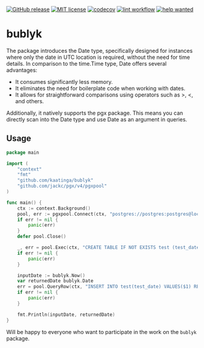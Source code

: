 [![GitHub release](https://img.shields.io/github/release/kaatinga/bublyk.svg)](https://github.com/kaatinga/bublyk/releases)
[![MIT license](https://img.shields.io/badge/License-MIT-blue.svg)](https://github.com/kaatinga/bublyk/blob/main/LICENSE)
[![codecov](https://codecov.io/gh/kaatinga/bublyk/branch/main/graph/badge.svg?token=Q34SE0KN9E)](https://codecov.io/gh/kaatinga/bublyk)
[![lint workflow](https://github.com/kaatinga/bublyk/actions/workflows/golangci-lint.yml/badge.svg)](https://github.com/kaatinga/bublyk/actions?query=workflow%3Alinter)
[![help wanted](https://img.shields.io/badge/Help%20wanted-True-yellow.svg)](https://github.com/kaatinga/bublyk/issues?q=is%3Aopen+is%3Aissue+label%3A%22help+wanted%22)

# bublyk

The package introduces the Date type, specifically designed for instances where only the date in UTC location is required, without the need for time details. In comparison to the time.Time type, Date offers several advantages:
- It consumes significantly less memory.
- It eliminates the need for boilerplate code when working with dates.
- It allows for straightforward comparisons using operators such as >, <, and others.

Additionally, it natively supports the pgx package. This means you can directly scan into the Date type and use Date as an argument in queries.

## Usage

```go
package main

import (
    "context"
    "fmt"
    "github.com/kaatinga/bublyk"
    "github.com/jackc/pgx/v4/pgxpool"
)

func main() {
    ctx := context.Background()
    pool, err := pgxpool.Connect(ctx, "postgres://postgres:postgres@localhost:5432/postgres")
    if err != nil {
        panic(err)
    }
    defer pool.Close()

    _, err = pool.Exec(ctx, "CREATE TABLE IF NOT EXISTS test (test_date DATE)")
    if err != nil {
        panic(err)
    }

    inputDate := bublyk.Now()
    var returnedDate bublyk.Date
    err = pool.QueryRow(ctx, "INSERT INTO test(test_date) VALUES($1) RETURNING test_date", inputDate).Scan(&returnedDate)
    if err != nil {
        panic(err)
    }

    fmt.Println(inputDate, returnedDate)
}
```

Will be happy to everyone who want to participate in the work on the `bublyk` package.
